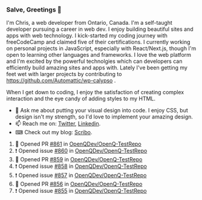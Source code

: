 ### Salve, Greetings 👋

I'm Chris, a web developer from Ontario, Canada. I'm a self-taught developer pursuing a career in web dev. I enjoy building beautiful sites and apps with web technology.
I kick-started my coding journey with freeCodeCamp and claimed five of their certifications.  I currently working on personal projects in JavaScript, especially with React/Next.js, though I'm open to learning other languages and frameworks. I love the web platform and I'm excited by the powerful technolgies which can developers can efficiently build amazing sites and apps with. Lately I've been getting my feet wet with larger projects by contributing to https://github.com/Automattic/wp-calypso .

When I get down to coding, I enjoy the satisfaction of creating complex interaction and the eye candy of adding styles to my HTML. 

- 💬 Ask me about putting your visual design into code. I enjoy CSS, but design isn't my strength, so I'd love to implement your amazing design.
- 📫 Reach me on: [Twitter](https://twitter.com/Christo28120856), [Linkedin](https://www.linkedin.com/in/christopher-stevers-07b9a5204/).
- ⌨ Check out my blog: [Scribo](https://christopherstevers.cf).
<!--
**Christopher-Stevers/Christopher-Stevers** is a ✨ _special_ ✨ repository because its `README.md` (this file) appears on your GitHub profile.

Here are some ideas to get you started:

- 🔭 I’m currently working on ...
- 🌱 I’m currently learning ...
- 👯 I’m looking to collaborate on ...
- 🤔 I’m looking for help with ...
- 😄 Pronouns: ...
- ⚡ Fun fact: ...
-->

<!--START_SECTION:activity-->
1. 💪 Opened PR [#861](https://github.com/OpenQDev/OpenQ-TestRepo/pull/861) in [OpenQDev/OpenQ-TestRepo](https://github.com/OpenQDev/OpenQ-TestRepo)
2. ❗️ Opened issue [#860](https://github.com/OpenQDev/OpenQ-TestRepo/issues/860) in [OpenQDev/OpenQ-TestRepo](https://github.com/OpenQDev/OpenQ-TestRepo)
3. 💪 Opened PR [#859](https://github.com/OpenQDev/OpenQ-TestRepo/pull/859) in [OpenQDev/OpenQ-TestRepo](https://github.com/OpenQDev/OpenQ-TestRepo)
4. ❗️ Opened issue [#858](https://github.com/OpenQDev/OpenQ-TestRepo/issues/858) in [OpenQDev/OpenQ-TestRepo](https://github.com/OpenQDev/OpenQ-TestRepo)
5. ❗️ Opened issue [#857](https://github.com/OpenQDev/OpenQ-TestRepo/issues/857) in [OpenQDev/OpenQ-TestRepo](https://github.com/OpenQDev/OpenQ-TestRepo)
6. 💪 Opened PR [#856](https://github.com/OpenQDev/OpenQ-TestRepo/pull/856) in [OpenQDev/OpenQ-TestRepo](https://github.com/OpenQDev/OpenQ-TestRepo)
7. ❗️ Opened issue [#855](https://github.com/OpenQDev/OpenQ-TestRepo/issues/855) in [OpenQDev/OpenQ-TestRepo](https://github.com/OpenQDev/OpenQ-TestRepo)
<!--END_SECTION:activity-->
